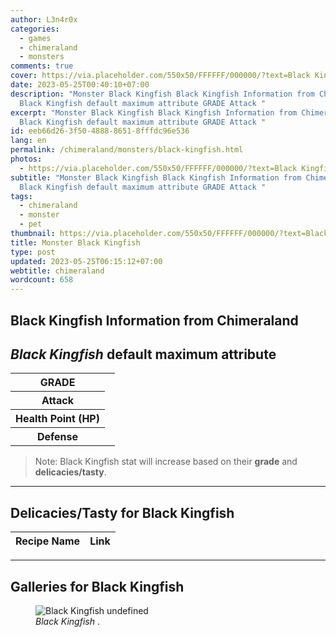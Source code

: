 ```yaml
---
author: L3n4r0x
categories:
  - games
  - chimeraland
  - monsters
comments: true
cover: https://via.placeholder.com/550x50/FFFFFF/000000/?text=Black Kingfish
date: 2023-05-25T00:40:10+07:00
description: "Monster Black Kingfish Black Kingfish Information from Chimeraland
  Black Kingfish default maximum attribute GRADE Attack "
excerpt: "Monster Black Kingfish Black Kingfish Information from Chimeraland
  Black Kingfish default maximum attribute GRADE Attack "
id: eeb66d26-3f50-4888-8651-8fffdc96e536
lang: en
permalink: /chimeraland/monsters/black-kingfish.html
photos:
  - https://via.placeholder.com/550x50/FFFFFF/000000/?text=Black Kingfish
subtitle: "Monster Black Kingfish Black Kingfish Information from Chimeraland
  Black Kingfish default maximum attribute GRADE Attack "
tags:
  - chimeraland
  - monster
  - pet
thumbnail: https://via.placeholder.com/550x50/FFFFFF/000000/?text=Black Kingfish
title: Monster Black Kingfish
type: post
updated: 2023-05-25T06:15:12+07:00
webtitle: chimeraland
wordcount: 658
---
```


<link
  rel="stylesheet"
  href="https://rawcdn.githack.com/dimaslanjaka/Web-Manajemen/870a349/css/bootstrap-5-3-0-alpha3-wrapper.css"
/>
<section id="bootstrap-wrapper">
  <div data-bs-theme="dark">
    <h2>Black Kingfish Information from Chimeraland</h2>
    <h2 id="attribute"><i>Black Kingfish</i> default maximum attribute</h2>
    <div class="row">
      <div class="col mb-2">
        <div class="card">
          <div class="card-body">
            <table>
              <tr>
                <th>GRADE</th>
                <td><br /></td>
              </tr>
              <tr>
                <th>Attack</th>
                <td></td>
              </tr>
              <tr>
                <th>Health Point (HP)</th>
                <td></td>
              </tr>
              <tr>
                <th>Defense</th>
                <td></td>
              </tr>
            </table>
          </div>
        </div>
      </div>
    </div>
    <blockquote class="bd-callout bd-callout-warning">
      Note: Black Kingfish stat will increase based on their <b>grade</b> and
      <b>delicacies/tasty</b>.
    </blockquote>
    <hr />
    <h2 id="delicacies">Delicacies/Tasty for Black Kingfish</h2>
    <div class="card">
      <div class="card-body">
        <div class="table-responsive">
          <table class="table table-striped">
            <thead>
              <tr>
                <th>Recipe Name</th>
                <th>Link</th>
              </tr>
            </thead>
            <tbody></tbody>
          </table>
        </div>
      </div>
    </div>
    <hr />
    <div id="gallery">
      <h2>Galleries for Black Kingfish</h2>
      <div class="row">
        <div class="col-lg-6 col-12">
          <figure>
            <img
              src="https://www.webmanajemen.com/undefined"
              alt="Black Kingfish undefined"
            />
            <figcaption style="word-wrap: break-word">
              <i>Black Kingfish</i> .
            </figcaption>
          </figure>
        </div>
      </div>
    </div>
  </div>
</section>